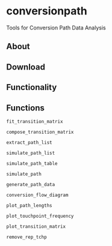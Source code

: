 # conversionpath
Tools for Conversion Path Data Analysis


## About

## Download

## Functionality

## Functions

`fit_transition_matrix`

`compose_transition_matrix`

`extract_path_list`

`simulate_path_list`

`simulate_path_table`

`simulate_path`

`generate_path_data`

`conversion_flow_diagram`

`plot_path_lengths`

`plot_touchpoint_frequency`

`plot_transition_matrix`

`remove_rep_tchp`
